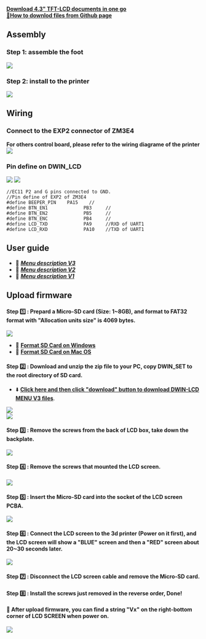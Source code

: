 [**Download 4.3" TFT-LCD documents in one go**](https://downgit.github.io/#/home?url=https://github.com/ZONESTAR3D/Upgrade-kit-guide/tree/main/TFT-LCD/LCD-DWIN)   
[**:star2:How to downlod files from Github page**](https://github.com/ZONESTAR3D/Document-and-User-Guide#how-to-downlod-files-from-github-page)

## Assembly
### Step 1: assemble the foot
![](pictures/assembly-1.jpg)
### Step 2: install to the printer
![](pictures/assembly-2.jpg)

## Wiring
### Connect to the EXP2 connector of ZM3E4
**For others control board, please refer to the wiring diagrame of the printer**
![](pictures/Wiring.jpg)
### Pin define on DWIN_LCD
![](pictures/DWINLCD_Pindefine.jpg)
![](pictures/EC11.jpg)

	//EC11 P2 and G pins connected to GND. 
	//Pin define of EXP2 of ZM3E4
	#define BEEPER_PIN    PA15    //
	#define BTN_EN1 			PB3    	//
	#define BTN_EN2 			PB5    	//
	#define BTN_ENC 			PB4   	//
	#define LCD_TXD 			PA9   	//RXD of UART1
	#define LCD_RXD 			PA10   	//TXD of UART1

## User guide
- :green_book: [***Menu description V3***](./user_guide/LCD-DWIN%20MENU%20Description%20V3.pdf)
- :green_book: [***Menu description V2***](./user_guide/LCD-DWIN%20MENU%20Description%20V2.pdf)
- :green_book: [***Menu description V1***](./user_guide/LCD%20DWIN%20MENU%20Description%20V1_2.pdf)

## Upload firmware
#### Step :one: : Prepard a Micro-SD card (Size: 1~8GB), and format to FAT32 format with "Allocation units size" is 4069 bytes. 
![](pictures/Format.jpg)      
- :star2: [**Format SD Card on Windows**](https://recoverit.wondershare.com/partition-tips/format-sd-in-windows-10.html?/topic/916-upgrade-to-pdf-to-pages/=&comment=2884&gclid=Cj0KCQiAmpyRBhC-ARIsABs2EApQAT_0jaSjNTHDKfbyTB8K-lLEt9m_hd2Ro526ZG6lerIJX3YE-7caAhXAEALw_wcB)    
- :star2: [**Format SD Card on Mac OS**](https://recoverit.wondershare.com//mac-tips/format-sd-card-fat32-mac.html?gclid=Cj0KCQiAmpyRBhC-ARIsABs2EAo1hhsQ62C9vIhIAKUQitkIz72xy7axY1Ylf9p7Z7-kPSLVffoWslQaAp19EALw_wcB)

 
#### Step :two: : Download and unzip the zip file to your PC, copy DWIN\_SET to the root directory of SD card.  
- :arrow_down: [**Click here and then click "download" button to download DWIN-LCD MENU V3 files**](./V3/DWIN_MENU_V3.zip).   

![](pictures/SD1.jpg)  
![](pictures/SD2.jpg)
#### Step :three: : Remove the screws from the back of LCD box, take down the backplate.
![](pictures/open_box.jpg)
#### Step :four: : Remove the screws that mounted the LCD screen.
![](pictures/open_box2.jpg)
#### Step :five: : Insert the Micro-SD card into the socket of the LCD screen PCBA.
![](pictures/Insert_SD.jpg)
#### Step :six: : Connect the LCD screen to the 3d printer (Power on it first), and the LCD screen will show a "BLUE" screen and then a "RED" screen about 20~30 seconds later.
![](pictures/LCDShows.jpg)
#### Step :seven: : Disconnect the LCD screen cable and remove the Micro-SD card.
#### Step :eight: : Install the screws just removed in the reverse order, Done! 
#### :checkered_flag: After upload firmware, you can find a string "Vx" on the right-bottom corner of LCD SCREEN when power on.
![](pictures/LCDShowV2.jpg)  











